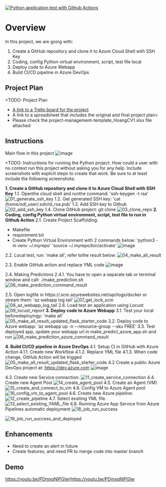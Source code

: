 [![Python application test with Github Actions](https://github.com/hoangsc/UdacityDevOps/actions/workflows/pythonapp.yml/badge.svg)](https://github.com/hoangsc/UdacityDevOps/actions/workflows/pythonapp.yml)
# Overview

In this project, we are going with:
1. Create a GitHub repository and clone it to Azure Cloud Shell with SSH Key
2. Coding, config Python virtual environment, script, test file local
3. Deploy code to Azure Webapp
4. Build CI/CD pipeline in Azure DevOps

## Project Plan
<TODO: Project Plan

* [A link to a Trello board for the project](https://trello.com/invite/b/3ILyADWF/ATTIfcab70aa9141abf83916589454df9eb5F9C3F116/trello-agile-sprint-hoangcv1)
* A link to a spreadsheet that includes the original and final project plan>
* Please check the project-management-template_HoangCV1.xlsx file attached

## Instructions
Main flow in this project
![image](https://github.com/hoangsc/UdacityDevOps/assets/72764803/54f70119-08ad-45bc-991a-cd5a7018093d)


<TODO:  Instructions for running the Python project.  How could a user with no context run this project without asking you for any help.  Include screenshots with explicit steps to create that work. Be sure to at least include the following screenshots:

**1. Create a GitHub repository and clone it to Azure Cloud Shell with SSH Key**
   1.1. Openthe  cloud shell and runthe  command: 'ssh-keygen -t rsa'
   ![01_generate_ssh_key](https://github.com/hoangsc/UdacityDevOps/assets/72764803/0e891b91-eba1-40bc-8fc5-f49cb79be8bf)
   1.2. Get generated SSH key: 'cat /home/odl_user/.ssh/id_rsa.pub'
   1.3. Add SSH key to Github
      ![02_add_ssh_key](https://github.com/hoangsc/UdacityDevOps/assets/72764803/b2f45459-e135-4fea-9732-fa939d7fc6ef)
   1.4. Clone GitHub project: git clone <linkofYourRepository>
      ![03_clone_repo](https://github.com/hoangsc/UdacityDevOps/assets/72764803/858f5d7c-ba17-4a23-b12e-ff329b8bf3c5)
**2. Coding, config Python virtual environment, script, test file to run in Github Action**
   2.1. Create Project Scaffolding:
   - Makefile
   - requirement.txt
   - Create Python Virtual Environment with 2 commands below:
        'python3 -m venv ~/.myrepo'
        'source ~/.myrepo/bin/activate'
      ![image](https://github.com/hoangsc/UdacityDevOps/assets/72764803/e54dc834-86eb-43e9-b97c-b42a206bde02)
   
   2.2. Local test, run: 'make all', refer tothe  result below:
     ![04_make_all_result](https://github.com/hoangsc/UdacityDevOps/assets/72764803/ae226f06-d872-4f13-9b1a-cf5b86334486)

   2.3. Enable GitHub action and replace YML code 
   ![image](https://github.com/hoangsc/UdacityDevOps/assets/72764803/90d11888-93bc-4945-aa70-70f73096800d)

   2.4. Making Predictions
   2.4.1. You have to open a separate tab or terminal window and call: ./make_prediction.sh 
   ![06_make_prediction_command_result](https://github.com/hoangsc/UdacityDevOps/assets/72764803/4c236842-7ea2-4814-b6d9-435469d3a46e)

   2.5. Open logfile in https://<app-name>.scm.azurewebsites.net/api/logs/docker or stream them: 'az webapp log tail'
   ![07_get_lock_scm](https://github.com/hoangsc/UdacityDevOps/assets/72764803/0af83c11-9125-4b5c-b454-853b92dc3edd)
   ![08_az_webapp_log_tail](https://github.com/hoangsc/UdacityDevOps/assets/72764803/3808c59b-8898-4822-b646-f9446d246bd5)
   2.6. Load test an application using Locust
   ![09_locust_report](https://github.com/hoangsc/UdacityDevOps/assets/72764803/bbc7b8fc-225d-4c50-bf13-4a42c1f5d315)
**3. Deploy code to Azure Webapp**
   3.1. Test your local beforedeployingy: 'make all'
        ![05_make_all_result_updated_flask_starter_code](https://github.com/hoangsc/UdacityDevOps/assets/72764803/94ed7a36-f85c-46ea-a88d-82fc9f9b81f8)
   3.2. Deploy code to Azure webapp: 'az webapp up -n <your-webapp> --resource-group <your-resource-group>--sku FREE'
   3.3. Test deployed app, update your webapp url in make_predict_azure_app.sh and run
   ![06_make_prediction_azure_command_result](https://github.com/hoangsc/UdacityDevOps/assets/72764803/9b27707c-88fc-426d-a6b7-fdde5adec3ce)

**4. Build CI/CD pipeline in Azure DevOps**
   4.1. Setup CI in GitHub with Azure Action
   4.1.1. Create new Workflow
   4.1.2. Replace YML file
   4.1.3. When code change, GitHub Action will be trigged
![05_make_all_result_updated_flask_starter_code](https://github.com/hoangsc/UdacityDevOps/assets/72764803/94ed7a36-f85c-46ea-a88d-82fc9f9b81f8)
   4.2 Create a public Azure DevOps project at: https://dev.azure.com
   ![image](https://github.com/hoangsc/UdacityDevOps/assets/72764803/05f78718-f0c4-4f1c-9b9b-c3eda78334d4)

   4.3. Create new Service connection:
   ![11_create_service_connection](https://github.com/hoangsc/UdacityDevOps/assets/72764803/88fea157-c02c-4821-8dca-e4f02ea1d757)
   4.4. Create new Agent Pool
   ![14_create_agent_pool](https://github.com/hoangsc/UdacityDevOps/assets/72764803/a0e156f4-beb3-46cc-8fd6-2540edcac623)
   4.5. Create an Agent (VM)
   ![15_create_and_connect_to_vm](https://github.com/hoangsc/UdacityDevOps/assets/72764803/9cd0a231-5017-433d-8bea-bd4f8dcc203d)
   4.6. Config VM to Azure Agent pool
   ![16_config_vm_to_agent_pool](https://github.com/hoangsc/UdacityDevOps/assets/72764803/a5389a1e-a4db-4ac5-bd9d-5fc4c18a056d)
   4.6. Create new Azure pipeline: 
   ![12_create_pipeline](https://github.com/hoangsc/UdacityDevOps/assets/72764803/199f884f-58bc-46a1-abcb-cdbe67521096)
   4.7. Select exsiting YML file.
   ![13_select_existing_YAML_file](https://github.com/hoangsc/UdacityDevOps/assets/72764803/97e94114-9497-43ae-b313-4a03736d5993)
   4.8. Running Azure App Service from Azure Pipelines automatic deployment
   ![18_job_run_success](https://github.com/hoangsc/UdacityDevOps/assets/72764803/d530b3c1-5f41-494a-8073-5e21b569caf8)

   ![19_job_run_success_and_deployed](https://github.com/hoangsc/UdacityDevOps/assets/72764803/987fba84-6fe1-427b-84d9-16e63cd695e9)


## Enhancements

- Need to create an alert in future
- Create features, and need PR to merge code into master branch 
## Demo 
https://youtu.be/PDmxqNlPGIw)https://youtu.be/PDmxqNlPGIw


